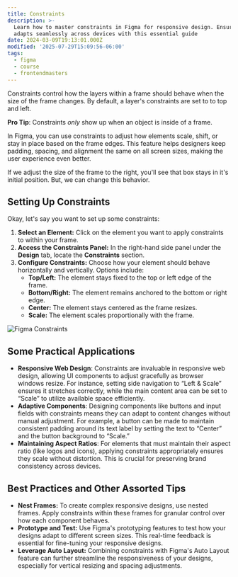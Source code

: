 ```yaml
---
title: Constraints
description: >-
  Learn how to master constraints in Figma for responsive design. Ensure your UI
  adapts seamlessly across devices with this essential guide
date: 2024-03-09T19:13:01.000Z
modified: '2025-07-29T15:09:56-06:00'
tags:
  - figma
  - course
  - frontendmasters
---
```


Constraints control how the layers within a frame should behave when the size of the frame changes. By default, a layer's constraints are set to to top and left.

**Pro Tip**: Constraints _only_ show up when an object is inside of a frame.

In Figma, you can use constraints to adjust how elements scale, shift, or stay in place based on the frame edges. This feature helps designers keep padding, spacing, and alignment the same on all screen sizes, making the user experience even better.

If we adjust the size of the frame to the right, you'll see that box stays in it's initial position. But, we can change this behavior.

## Setting Up Constraints

Okay, let's say you want to set up some constraints:

1. **Select an Element:** Click on the element you want to apply constraints to within your frame.
2. **Access the Constraints Panel:** In the right-hand side panel under the **Design** tab, locate the **Constraints** section.
3. **Configure Constraints:** Choose how your element should behave horizontally and vertically. Options include:
   - **Top/Left:** The element stays fixed to the top or left edge of the frame.
   - **Bottom/Right:** The element remains anchored to the bottom or right edge.
   - **Center:** The element stays centered as the frame resizes.
   - **Scale:** The element scales proportionally with the frame.

![Figma Constraints](assets/figma-constraints.gif)

## Some Practical Applications

- **Responsive Web Design**: Constraints are invaluable in responsive web design, allowing UI components to adjust gracefully as browser windows resize. For instance, setting side navigation to “Left & Scale” ensures it stretches correctly, while the main content area can be set to “Scale” to utilize available space efficiently.
- **Adaptive Components**: Designing components like buttons and input fields with constraints means they can adapt to content changes without manual adjustment. For example, a button can be made to maintain consistent padding around its text label by setting the text to “Center” and the button background to “Scale.”
- **Maintaining Aspect Ratios**: For elements that must maintain their aspect ratio (like logos and icons), applying constraints appropriately ensures they scale without distortion. This is crucial for preserving brand consistency across devices.

## Best Practices and Other Assorted Tips

- **Nest Frames:** To create complex responsive designs, use nested frames. Apply constraints within these frames for granular control over how each component behaves.
- **Prototype and Test:** Use Figma's prototyping features to test how your designs adapt to different screen sizes. This real-time feedback is essential for fine-tuning your responsive designs.
- **Leverage Auto Layout:** Combining constraints with Figma's Auto Layout feature can further streamline the responsiveness of your designs, especially for vertical resizing and spacing adjustments.
